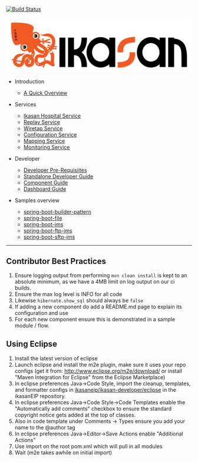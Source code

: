 [![Build Status](https://travis-ci.org/ikasanEIP/ikasan.svg?branch=master)](https://travis-ci.org/ikasanEIP/ikasan)

![Problem Domain](ikasaneip/developer/docs/quickstart-images/Ikasan-title-transparent.png)

- Introduction
    - [A Quick Overview](./QuickOverview.md)
    
- Services
    - [Ikasan Hospital Service](ikasaneip/hospital/Readme.md)
    - [Replay Service](ikasaneip/replay/Readme.md)
    - [Wiretap Service](ikasaneip/wiretap/Readme.md)
    - [Configuration Service](ikasaneip/configuration-service/Readme.md)
    - [Mapping Service](ikasaneip/mapping/Readme.md)
    - [Monitoring Service](ikasaneip/monitor/Readme.md)
    
- Developer
    - [Developer Pre-Requisiites](ikasaneip/developer/docs/DeveloperPreRequisites.md) 
    - [Standalone Developer Guide](ikasaneip/developer/docs/StandaloneDeveloperGuide.md) 
    - [Component Guide](ikasaneip/component/Readme.md)
    - [Dashboard Guide](ikasaneip/dashboard/Readme.md)
    
 - Samples overview
    - [spring-boot-builder-pattern](ikasaneip/sample/spring-boot/builder-pattern/README.md)
    - [spring-boot-file](ikasaneip/sample/spring-boot/file/README.md)
    - [spring-boot-jms](ikasaneip/sample/spring-boot/jms/README.md)
    - [spring-boot-ftp-jms](ikasaneip/sample/spring-boot/ftp-jms/README.md)
    - [spring-boot-sftp-jms](ikasaneip/sample/spring-boot/sftp-jms/README.md)
---------------------


Contributor Best Practices
--------------------------
1. Ensure logging output from performing ```mvn clean install``` is kept to an absolute minimum, 
   as we have a 4MB limit on log output on our ci builds. 
2. Ensure the max log level is INFO for all code
3. Likewise ```hibernate.show_sql``` should always be ```false``` 
2. If adding a new component do add a README.md page to explain its configuration and use
3. For each new component ensure this is demonstrated in a sample module / flow. 
   
Using Eclipse
-------------
1. Install the latest version of eclipse
2. Launch eclipse and install the m2e plugin, make sure it uses your repo configs 
   (get it from: http://www.eclipse.org/m2e/download/ or install "Maven Integration for Eclipse" from the Eclipse Marketplace)
3. In eclipse preferences Java->Code Style, import the cleanup, templates, and
   formatter configs in [ikasaneip/ikasan-developer/eclipse](https://github.com/ikasanEIP/ikasan/tree/master/ikasaneip/developer/eclipse) in the ikasanEIP repository.
4. In eclipse preferences Java->Code Style->Code Templates enable the "Automatically add comments"
   checkbox to ensure the standard copyright notice gets added at the top of classes. 
5. Also in code template under Comments -> Types ensure you add your name to the @author tag   
6. In eclipse preferences Java->Editor->Save Actions enable "Additional Actions"
7. Use import on the root pom.xml which will pull in all modules
8. Wait (m2e takes awhile on initial import)


